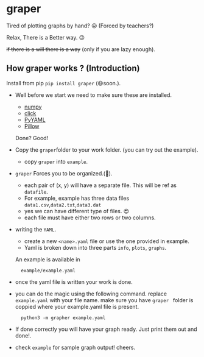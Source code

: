 # graper
Tired of plotting graphs by hand? 😥 (Forced by teachers?)

Relax, There is a Better way. 😉

~~if there is a will there is a way~~ (only if you are lazy enough).

## How graper works ? (Introduction)

Install from pip `pip install graper` (😃soon.).
* Well before we start we need to make sure these are installed.
  - [numpy](https://pypi.org/project/numpy/)
  - [click](https://pypi.org/project/click/)
  - [PyYAML](https://pypi.org/project/PyYAML/)
  - [Pillow](https://pypi.org/project/Pillow/)

  Done? Good!
* Copy the `graper`folder to your work folder. (you can try out the example).
  - copy `graper` into `example`.

* `graper` Forces you to be organized.(🧹).
  - each pair of (x, y) will have a separate file. This will be ref as `datafile`.
  - For example, example has three data files `data1.csv`,`data2.txt`,`data3.dat`
  - yes we can have different type of files. 😍
  - each file must have either two rows or two columns.

* writing the `YAML`.
  - create a new `<name>.yaml` file or use the one provided in example.
  - Yaml is broken down into three parts `info`, `plots`, `graphs`.

  An example is available in

        example/example.yaml
* once the yaml file is written your work is done.
* you can do the magic using the following command.
        replace `example.yaml` with your file name. make sure you have `graper `
        folder is coppied where your example.yaml file is present.

        python3 -m grapher example.yaml

* If done correctly you will have your graph ready. Just print them out and done!.
* check `example` for sample graph output! cheers.
